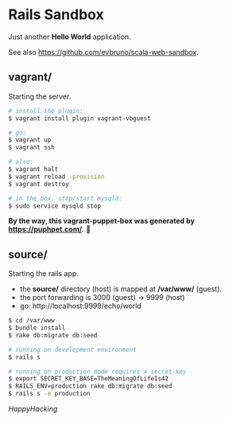 # Rails Sandbox

Just another **Hello World** application.

See also https://github.com/evbruno/scala-web-sandbox.

## vagrant/

Starting the server.

```bash
# install the plugin:
$ vagrant install plugin vagrant-vbguest

# go:
$ vagrant up
$ vagrant ssh

# also:
$ vagrant halt
$ vagrant reload -provision
$ vagrant destroy

# in the box, stop/start mysqld:
$ sudo service mysqld stop
```

**By the way, this vagrant-puppet-box was generated by https://puphpet.com/.** :clap:

## source/ 

Starting the rails app.

- the **source/** directory (host) is mapped at **/var/www/** (guest).
- the port forwarding is 3000 (guest) -> 9999 (host)
- go: http://localhost:9999/echo/world

```bash
$ cd /var/www
$ bundle install
$ rake db:migrate db:seed

# running on development environment
$ rails s

# running on production mode requires a secret-key
$ export SECRET_KEY_BASE=TheMeaningOfLifeIs42
$ RAILS_ENV=production rake db:migrate db:seed
$ rails s -e production
```


*HappyHacking*

